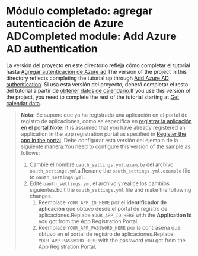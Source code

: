 # <a name="completed-module-add-azure-ad-authentication"></a><span data-ttu-id="ea24e-101">Módulo completado: agregar autenticación de Azure AD</span><span class="sxs-lookup"><span data-stu-id="ea24e-101">Completed module: Add Azure AD authentication</span></span>

<span data-ttu-id="ea24e-102">La versión del proyecto en este directorio refleja cómo completar el tutorial hasta [Agregar autenticación de Azure ad](https://docs.microsoft.com/graph/training/python-tutorial?tutorial-step=3).</span><span class="sxs-lookup"><span data-stu-id="ea24e-102">The version of the project in this directory reflects completing the tutorial up through [Add Azure AD authentication](https://docs.microsoft.com/graph/training/python-tutorial?tutorial-step=3).</span></span> <span data-ttu-id="ea24e-103">Si usa esta versión del proyecto, deberá completar el resto del tutorial a partir de [obtener datos de calendario](https://docs.microsoft.com/graph/training/python-tutorial?tutorial-step=4).</span><span class="sxs-lookup"><span data-stu-id="ea24e-103">If you use this version of the project, you need to complete the rest of the tutorial starting at [Get calendar data](https://docs.microsoft.com/graph/training/python-tutorial?tutorial-step=4).</span></span>

> <span data-ttu-id="ea24e-104">**Nota:** Se supone que ya ha registrado una aplicación en el portal de registro de aplicaciones, como se especifica en [registrar la aplicación en el portal](https://docs.microsoft.com/graph/training/python-tutorial?tutorial-step=2).</span><span class="sxs-lookup"><span data-stu-id="ea24e-104">**Note:** It is assumed that you have already registered an application in the app registration portal as specified in [Register the app in the portal](https://docs.microsoft.com/graph/training/python-tutorial?tutorial-step=2).</span></span> <span data-ttu-id="ea24e-105">Debe configurar esta versión del ejemplo de la siguiente manera:</span><span class="sxs-lookup"><span data-stu-id="ea24e-105">You need to configure this version of the sample as follows:</span></span>
>
> 1. <span data-ttu-id="ea24e-106">Cambie el nombre `oauth_settings.yml.example` del archivo `oauth_settings.yml`a.</span><span class="sxs-lookup"><span data-stu-id="ea24e-106">Rename the `oauth_settings.yml.example` file to `oauth_settings.yml`.</span></span>
> 1. <span data-ttu-id="ea24e-107">Edite `oauth_settings.yml` el archivo y realice los cambios siguientes.</span><span class="sxs-lookup"><span data-stu-id="ea24e-107">Edit the `oauth_settings.yml` file and make the following changes.</span></span>
>     1. <span data-ttu-id="ea24e-108">Reemplace `YOUR_APP_ID_HERE` por el **identificador de aplicación** que obtuvo desde el portal de registro de aplicaciones.</span><span class="sxs-lookup"><span data-stu-id="ea24e-108">Replace `YOUR_APP_ID_HERE` with the **Application Id** you got from the App Registration Portal.</span></span>
>     1. <span data-ttu-id="ea24e-109">Reemplace `YOUR_APP_PASSWORD_HERE` por la contraseña que obtuvo en el portal de registro de aplicaciones.</span><span class="sxs-lookup"><span data-stu-id="ea24e-109">Replace `YOUR_APP_PASSWORD_HERE` with the password you got from the App Registration Portal.</span></span>